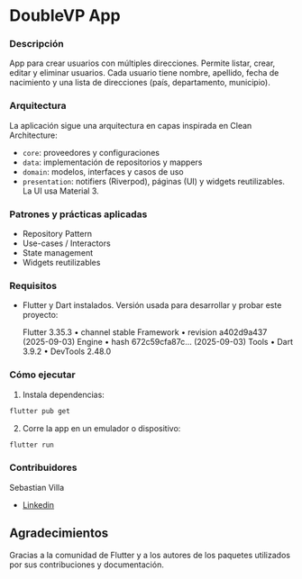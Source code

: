 # DoubleVP App
### Descripción

App para crear usuarios con múltiples direcciones. Permite listar, crear, editar y eliminar usuarios. Cada usuario tiene nombre, apellido, fecha de nacimiento y una lista de direcciones (país, departamento, municipio).

### Arquitectura

La aplicación sigue una arquitectura en capas inspirada en Clean Architecture:

- `core`: proveedores y configuraciones
- `data`: implementación de repositorios y mappers
- `domain`: modelos, interfaces y casos de uso 
- `presentation`: notifiers (Riverpod), páginas (UI) y widgets reutilizables. La UI usa Material 3.

### Patrones y prácticas aplicadas

- Repository Pattern
- Use-cases / Interactors
- State management
- Widgets reutilizables

### Requisitos

- Flutter y Dart instalados. Versión usada para desarrollar y probar este proyecto:

	Flutter 3.35.3 • channel stable
	Framework • revision a402d9a437 (2025-09-03)
	Engine • hash 672c59cfa87c... (2025-09-03)
	Tools • Dart 3.9.2 • DevTools 2.48.0

### Cómo ejecutar

1. Instala dependencias:

```bash
flutter pub get
```

2. Corre la app en un emulador o dispositivo:

```bash
flutter run
```

### Contribuidores
Sebastian Villa 
 - [Linkedin](https://www.linkedin.com/in/sebasvillalo/)

## Agradecimientos
Gracias a la comunidad de Flutter y a los autores de los paquetes utilizados por sus contribuciones y documentación.
